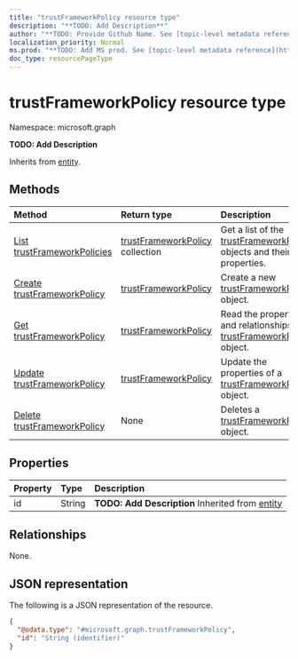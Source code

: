 ```yaml
---
title: "trustFrameworkPolicy resource type"
description: "**TODO: Add Description**"
author: "**TODO: Provide Github Name. See [topic-level metadata reference](https://msgo.azurewebsites.net/add/document/guidelines/metadata.html#topic-level-metadata)**"
localization_priority: Normal
ms.prod: "**TODO: Add MS prod. See [topic-level metadata reference](https://msgo.azurewebsites.net/add/document/guidelines/metadata.html#topic-level-metadata)**"
doc_type: resourcePageType
---
```


# trustFrameworkPolicy resource type

Namespace: microsoft.graph



**TODO: Add Description**


Inherits from [entity](../resources/entity.md).

## Methods
|Method|Return type|Description|
|:---|:---|:---|
|[List trustFrameworkPolicies](../api/trustframeworkpolicy-list.md)|[trustFrameworkPolicy](../resources/trustframeworkpolicy.md) collection|Get a list of the [trustFrameworkPolicy](../resources/trustframeworkpolicy.md) objects and their properties.|
|[Create trustFrameworkPolicy](../api/trustframeworkpolicy-create.md)|[trustFrameworkPolicy](../resources/trustframeworkpolicy.md)|Create a new [trustFrameworkPolicy](../resources/trustframeworkpolicy.md) object.|
|[Get trustFrameworkPolicy](../api/trustframeworkpolicy-get.md)|[trustFrameworkPolicy](../resources/trustframeworkpolicy.md)|Read the properties and relationships of a [trustFrameworkPolicy](../resources/trustframeworkpolicy.md) object.|
|[Update trustFrameworkPolicy](../api/trustframeworkpolicy-update.md)|[trustFrameworkPolicy](../resources/trustframeworkpolicy.md)|Update the properties of a [trustFrameworkPolicy](../resources/trustframeworkpolicy.md) object.|
|[Delete trustFrameworkPolicy](../api/trustframeworkpolicy-delete.md)|None|Deletes a [trustFrameworkPolicy](../resources/trustframeworkpolicy.md) object.|

## Properties
|Property|Type|Description|
|:---|:---|:---|
|id|String|**TODO: Add Description** Inherited from [entity](../resources/entity.md)|

## Relationships
None.

## JSON representation
The following is a JSON representation of the resource.
<!-- {
  "blockType": "resource",
  "keyProperty": "id",
  "@odata.type": "microsoft.graph.trustFrameworkPolicy",
  "baseType": "microsoft.graph.entity",
  "openType": false
}
-->
``` json
{
  "@odata.type": "#microsoft.graph.trustFrameworkPolicy",
  "id": "String (identifier)"
}
```

